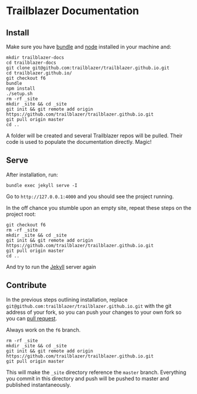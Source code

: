 # Trailblazer Documentation

## Install

Make sure you have [bundle](http://bundler.io/) and [node](https://nodejs.org/en/) installed in your machine and:

```
mkdir trailblazer-docs
cd trailblazer-docs
git clone git@github.com:trailblazer/trailblazer.github.io.git
cd trailblazer.github.io/
git checkout f6
bundle
npm install
./setup.sh
rm -rf _site
mkdir _site && cd _site
git init && git remote add origin https://github.com/trailblazer/trailblazer.github.io.git
git pull origin master
cd ..
```

A folder will be created and several Trailblazer repos will be pulled. Their code is used to populate the documentation directly. Magic!


## Serve

After installation, run:

```
bundle exec jekyll serve -I
```

Go to `http://127.0.0.1:4000` and you should see the project running.

In the off chance you stumble upon an empty site, repeat these steps on the project root:

```
git checkout f6
rm -rf _site
mkdir _site && cd _site
git init && git remote add origin https://github.com/trailblazer/trailblazer.github.io.git
git pull origin master
cd ..
```

And try to run the [Jekyll](https://jekyllrb.com/) server again


## Contribute

In the previous steps outlining installation, replace `git@github.com:trailblazer/trailblazer.github.io.git` with the git address of your fork, so you can push your changes to your own fork so you can [pull request](https://help.github.com/articles/creating-a-pull-request/).

Always work on the `f6` branch.

```
rm -rf _site
mkdir _site && cd _site
git init && git remote add origin https://github.com/trailblazer/trailblazer.github.io.git
git pull origin master
```

This will make the `_site` directory reference the `master` branch. Everything you commit in this directory and push will be pushed to master and published instantaneously.
